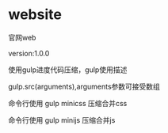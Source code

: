 # website

官网web

version:1.0.0

使用gulp进度代码压缩，gulp使用描述

gulp.src(arguments),arguments参数可接受数组

命令行使用 gulp minicss 压缩合并css

命令行使用 gulp minijs 压缩合并js   
